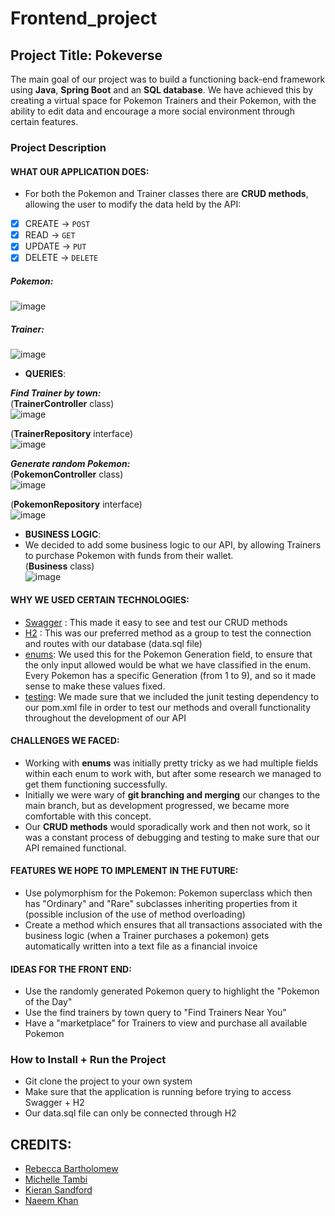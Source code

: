 # Frontend_project

## Project Title: Pokeverse
The main goal of our project was to build a functioning back-end framework using **Java**, **Spring Boot** and an **SQL database**.
We have achieved this by creating a virtual space for Pokemon Trainers and their Pokemon, with the ability to edit data and encourage a more social environment through certain features.

### Project Description

#### WHAT OUR APPLICATION DOES:
- For both the Pokemon and Trainer classes there are **CRUD methods**, allowing the user to modify the data held by the API:

- [x] CREATE -> `POST`
- [x] READ -> `GET`
- [x] UPDATE -> `PUT`
- [x] DELETE -> `DELETE`

##### Pokemon:
![image](https://user-images.githubusercontent.com/102289720/170242125-960d9bf0-8040-40ec-8332-c7e6b4e320e8.png)

##### Trainer:
![image](https://user-images.githubusercontent.com/102289720/170250617-6ca0a0e0-ec0d-4c2c-8c17-ac3f4fa8b4f6.png)  

- **QUERIES**:
     
***Find Trainer by town:***  
(**TrainerController** class)  
![image](https://user-images.githubusercontent.com/102289720/170244819-2689ff53-7c63-46d6-ae09-0baac09e9ad4.png)  

(**TrainerRepository** interface)  
![image](https://user-images.githubusercontent.com/102289720/170244889-253d5ebc-4041-47cf-acf7-fbe698b37794.png)  
   
***Generate random Pokemon:***   
(**PokemonController** class)  
![image](https://user-images.githubusercontent.com/102289720/170245455-8717cc74-05bd-42b5-9fa6-49698bb3356d.png)  
  
(**PokemonRepository** interface)  
![image](https://user-images.githubusercontent.com/102289720/170245627-d444bfdf-6b61-4187-93d5-7fc5740e5fa7.png) 

- **BUSINESS LOGIC**:  
- We decided to add some business logic to our API, by allowing Trainers to purchase Pokemon with funds from their wallet.  
(**Business** class)  
![image](https://user-images.githubusercontent.com/102289720/170253659-91292f0b-259c-4ba6-a045-80470559329a.png)  

   
#### WHY WE USED CERTAIN TECHNOLOGIES:
- [Swagger](https://swagger.io/) : This made it easy to see and test our CRUD methods
- [H2](http://www.h2database.com/html/quickstart.html) : This was our preferred method as a group to test the connection and routes with our database (data.sql file)
- [enums](https://www.w3schools.com/java/java_enums.asp): We used this for the Pokemon Generation field, to ensure that the only input allowed would be what we have classified in the enum. Every Pokemon has a specific Generation (from 1 to 9), and so it made sense to make these values fixed.
- [testing](https://www.w3schools.blog/junit-tutorial): We made sure that we included the junit testing dependency to our pom.xml file in order to test our methods and overall functionality throughout the development of our API  

#### CHALLENGES WE FACED:
- Working with **enums** was initially pretty tricky as we had multiple fields within each enum to work with, but after some research we managed to get them functioning successfully.
- Initially we were wary of **git branching and merging** our changes to the main branch, but as development progressed, we became more comfortable with this concept.
- Our **CRUD methods** would sporadically work and then not work, so it was a constant process of debugging and testing to make sure that our API remained functional.

#### FEATURES WE HOPE TO IMPLEMENT IN THE FUTURE:
- Use polymorphism for the Pokemon: Pokemon superclass which then has "Ordinary" and "Rare" subclasses inheriting properties from it (possible inclusion of the use of method overloading)
- Create a method which ensures that all transactions associated with the business logic (when a Trainer purchases a pokemon) gets automatically written into a text file as a financial invoice

#### IDEAS FOR THE FRONT END:
- Use the randomly generated Pokemon query to highlight the "Pokemon of the Day"
- Use the find trainers by town query to "Find Trainers Near You"
- Have a "marketplace" for Trainers to view and purchase all available Pokemon

### How to Install + Run the Project
- Git clone the project to your own system
- Make sure that the application is running before trying to access Swagger + H2
- Our data.sql file can only be connected through H2

## CREDITS:
- [Rebecca Bartholomew](https://github.com/Becca-20)
- [Michelle Tambi](https://github.com/michelletambi)
- [Kieran Sandford](https://github.com/kieransandford)
- [Naeem Khan](https://github.com/nkhan24)
